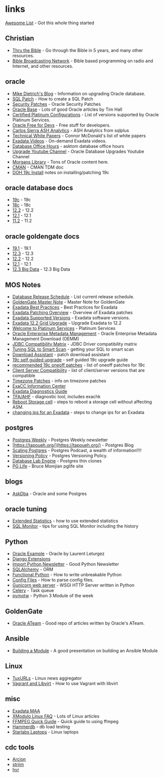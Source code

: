 # links
[Awesome List](https://awesome.re/) - Got this whole thing started
## Christian
- [Thru the Bible](https://ttb.org/) - Go through the Bible in 5 years, and many other resources.
- [Bible Broadcasting Network](https://bbnradio.org/) - Bible based programming on radio and Internet, and other resources.
## oracle
- [Mike Dietrich's Blog](https://mikedietrichde.com/) - Information on upgrading Oracle database.
- [SQL Patch](https://blogs.oracle.com/optimizer/using-sql-patch-to-add-hints-to-a-packaged-application) - How to create a SQL Patch
- [Security Patches](https://www.oracle.com/technetwork/topics/security/alerts-086861.html) - Oracle Security Patches
- [Oracle Base](https://oracle-base.com/) - Lots of good Oracle articles by Tim Hall
- [Certified Platinum Configurations](http://www.oracle.com/us/support/library/certified-platinum-configs-1652888.pdf) - List of versions supported by Oracle Platinum Services.
- [Oracle Free for Devs](https://gvenzl.github.io/free-oracle-for-devs/#/) - Free stuff for developers.
- [Carlos Sierra ASH Analytics](https://carlos-sierra.net/2021/01/01/ash-analytics-from-sqlplus/) - ASH Analytics from sqlplus
- [Technical White Papers](https://connor-mcdonald.com/2021/03/19/twp-technical-white-paper/) - Connor McDonald's list of white papers
- [Exadata Videos](https://www.oracle.com/corporate/events/exadata-virtual-events.html) - On-demand Exadata videos.
- [Database Office Hours](https://asktom.oracle.com/pls/apex/asktom.search?oh=864) - asktom database office hours
- [Upgrade Youtube Channel](https://www.youtube.com/channel/UCTKvCZwAbOeTSRFQDAh7yXw) - Oracle Database Upgrades Youtube Channel
- [Morgans Library](http://www.morganslibrary.org/) - Tons of Oracle content here.
- [CMAN](https://download.oracle.com/ocomdocs/global/CMAN_TDM_Oracle_DB_Connection_Proxy_for_scalable_apps.pdf) - CMAN TDM doc
- [DOH 19c Install](https://dohdatabase.com/2022/08/26/installing-oracle-database-19c-and-all-the-things-to-put-on-top/) notes on installing/patching 19c
## oracle database docs
- [19c](https://docs.oracle.com/en/database/oracle/oracle-database/19/index.html) - 19c
- [18c](https://docs.oracle.com/en/database/oracle/oracle-database/18/index.html) - 18c
- [12.2](https://docs.oracle.com/en/database/oracle/oracle-database/12.2/index.html) - 12.2
- [12.1](https://docs.oracle.com/database/121/index.htm) - 12.1
- [11.2](https://docs.oracle.com/cd/E11882_01/index.htm) - 11.2
## oracle goldengate docs
- [19.1](https://docs.oracle.com/en/middleware/goldengate/core/19.1/index.html) - 19.1
- [12.3](https://docs.oracle.com/goldengate/c1230/gg-winux/index.html) - 12.3
- [12.2](https://docs.oracle.com/goldengate/c1221/gg-winux/index.html) - 12.2
- [12.1](https://docs.oracle.com/goldengate/1212/gg-winux/index.html) - 12.1
- [12.3 Big Data](https://docs.oracle.com/goldengate/bd123010/gg-bd/index.html) - 12.3 Big Data
## MOS Notes
- [Database Release Schedule](https://support.oracle.com/epmos/faces/DocContentDisplay?id=742060.1) - List current release schedule.
- [GoldenGate Master Note](https://support.oracle.com/epmos/faces/DocContentDisplay?id=1298817.1) - Master Note for GoldenGate
- [Exadata Best Practices](https://support.oracle.com/epmos/faces/DocContentDisplay?id=1274318.1) - Best Practices for Exadata
- [Exadata Patching Overview](https://support.oracle.com/epmos/faces/DocContentDisplay?id=1262380.1) - Overview of Exadata patches
- [Exadata Supported Versions](https://support.oracle.com/epmos/faces/DocContentDisplay?id=888828.1) - Exadata software versions.
- [Exadata 12.2 Grid Upgrade](https://support.oracle.com/epmos/faces/DocContentDisplay?id=2111010.1) - Upgrade Exadata to 12.2
- [Welcome to Platinum Services](https://support.oracle.com/epmos/faces/DocContentDisplay?id=1605750.1) - Platinum Services
- [Oracle Enterprise Metadata Management](https://support.oracle.com/epmos/faces/DocContentDisplay?id=2269883.1) - Oracle Enterprise Metadata Management Download (OEMM)
- [JDBC Compatibility Matrix](https://support.oracle.com/epmos/faces/DocContentDisplay?id=401934.1) - JDBC Driver compatibility matrix
- [Tuning SQL to Smart Scan](https://support.oracle.com/epmos/faces/DocContentDisplay?id=2608210.1) - getting your SQL to smart scan
- [Download Assistant](https://support.oracle.com/epmos/faces/DocContentDisplay?id=2118136.2) - patch download assistant
- [19c self guided upgrade](https://support.oracle.com/epmos/faces/DocContentDisplay?id=1919.2) - self guided 19c upgrade guide
- [recommended 19c oneoff patches](https://support.oracle.com/epmos/faces/DocContentDisplay?id=2720807.1) - list of oneoff patches for 19c
- [Client Server Compatibility](https://support.oracle.com/epmos/faces/DocContentDisplay?id=207303.1) - list of client/server versions that are compatible
- [Timezone Patches](https://support.oracle.com/epmos/faces/DocContentDisplay?id=412160.1) - info on timezone patches
- [ExaCC Information Center](https://support.oracle.com/epmos/faces/DocContentDisplay?id=2522950.2)
- [Exadata Diagnostics Guide](https://support.oracle.com/epmos/faces/DocContentDisplay?id=1353073.2)
- [TFA/AHF](https://support.oracle.com/epmos/faces/DocContentDisplay?id=2550798.1) - diagnostic tool, includes exachk
- [Reboot Storage cell](https://support.oracle.com/epmos/faces/DocContentDisplay?id=1188080.1) - steps to reboot a storage cell without affecting ASM.
- [changing ips for an Exadata](https://support.oracle.com/epmos/faces/DocContentDisplay?id=1317159.1) - steps to change ips for an Exadata
## postgres
- [Postgres Weekly](https://postgresweekly.com/) - Postgres Weekly newsletter
- [https://tapoueh.org/](https://tapoueh.org/) - Postgres Blog
- [Scaling Postgres](https://www.scalingpostgres.com/) - Postgres Podcast, a wealth of information!!!!
- [Versioning Policy](https://www.postgresql.org/support/versioning/) - Postgres Versioning Policy.
- [Database Lab Engine](https://gitlab.com/postgres-ai/database-lab) - Postgres thin clones
- [PG Life](https://pglife.momjian.us/) - Bruce Momjian pglife site
## blogs
- [AskDba](http://askdba.org/weblog/) - Oracle and some Postgres
## oracle tuning
- [Extended Statistics](https://blogs.oracle.com/optimizer/extended-statistics) - how to use extended statistics
- [SQL Monitor](https://sqlmaria.com/2017/08/01/getting-the-most-out-of-oracle-sql-monitor/) - tips for using SQL Monitor including the history
## Python
- [Oracle Example](https://laurent-leturgez.com/2018/08/30/executing-a-sql-statement-on-oracle-with-python/amp/?__twitter_impression=true) - Oracle by Laurent Leturgez
- [Django Extensions](https://opensource.com/article/18/9/django-packages?sc_cid=701f2000000RRBeAAO)
- [Import Python Newsletter](https://importpython.com/newsletter/) - Good Python Newsletter
- [SQLAlchemy](https://docs.sqlalchemy.org/en/latest/) - ORM
- [Functional Python](https://jessewarden.com/2020/03/write-unbreakable-python.html) - How to write unbreakable Python
- [Config Files](https://opensource.com/article/21/6/parse-configuration-files-python) - How to parse config files.
- [Gunicorn web server](https://gunicorn.org/) - WSGI HTTP Server written in Python
- [Celery](https://docs.celeryproject.org/en/stable/) - Task queue
- [pymotw](https://pymotw.com/3/) - Python 3 Module of the week
## GoldenGate
- [Oracle ATeam](http://www.ateam-oracle.com/di-ogg/) - Good repo of articles written by Oracle's ATeam.
## Ansible
- [Building a Module](https://de.slideshare.net/yfauser/ansible-module-development-101-58580867) - A good presentation on building an Ansible Module
## Linux
- [TuxURLs](https://tuxurls.com) - Linux news aggregator
- [Vagrant and Libvirt](https://opensource.com/article/21/10/vagrant-libvirt) - How to use Vagrant with libvirt
## misc
- [Exadata MAA](https://www.oracle.com/technetwork/database/availability/exadata-maa-best-practices-155385.html)
- [XModulo Linux FAQ](https://www.xmodulo.com/) - Lots of Linux articles
- [FFMPEG Quick Guide](https://opensource.com/article/17/6/ffmpeg-convert-media-file-formats) - Quick guide to using ffmpeg
- [Hammerdb](https://www.hammerdb.com/) - db load testing
- [Starlabs Laptops](https://us.starlabs.systems/) - Linux laptops
## cdc tools
- [Arcion](https://www.arcion.io/)
- [striim](https://www.striim.com/)
- [hvr](https://www.hvr-software.com/)
